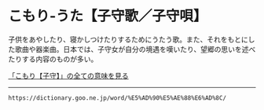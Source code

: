 # こもり‐うた【子守歌／子守唄】

子供をあやしたり、寝かしつけたりするためにうたう歌。また、それをもとにした歌曲や器楽曲。日本では、子守女が自分の境遇を嘆いたり、望郷の思いを述べたりする内容のものが多い。

[「こもり【子守】」の全ての意味を見る](https://dictionary.goo.ne.jp/word/%E5%AD%90%E5%AE%88/#jn-82345)

---
`https://dictionary.goo.ne.jp/word/%E5%AD%90%E5%AE%88%E6%AD%8C/`